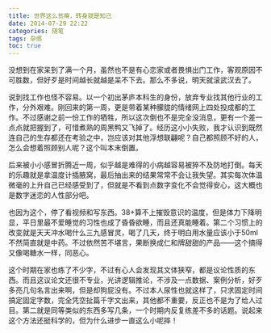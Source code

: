 ```yaml
---
title: 世界这么贫瘠，转身就是知己
date: 2014-07-29 22:22
categories: 随笔
tags: 杂感
toc: true
---
```

没想到在家呆到了满一个月，虽然也不是有心恋家或者畏惧出门工作，客观原因不可胜数，但好歹是时间越长就越是呆不下去。那么不多说，明天就滚武汉去了。

说到找工作也怪不容易。以一个初出茅庐本科生的身份，放弃专业找其他行业的工作，分外艰难。刚回来的第一周，更是带着某种朦胧的情绪网上四处投成都的工作。不过感谢之前一份工作的牺牲，所以这次倒也不是完全没消息，更有一个差一点点就把握到了，可惜煮熟的周黑鸭又飞掉了。经历这小小失败，我才认识到既然连自己的生存都还在考验之中，岂应该对其他浮想联翩呢？自己都照顾不好的人，怎么会想着照顾别人呢？这个叫本末倒置。

后来被小小感冒折腾近一周，似乎越是难得的小病越容易被猝不及防地打倒。每天的乐趣就是拿温度计插腋窝，最后抽出来的结果常常不会让我失望。其实每次体温微毫的上升自己已经感受到了，但就是不看到点数字变化不会觉得安心，这大概也是数字迷恋的人性部分吧。

也因为这个，停了看视频和写东西。38+算不上摧毁意识的温度，但是体力下降明显，平日里最不爱睡觉的习性也成了昏昏欲睡，而且还真能睡着。第二个习惯上的改变就是天天冲水喝什么三九感冒灵，喝了几天，终于明白用水量应该小于50ml不然简直就是中药。不过依然苦不堪言，果断换成仁和牌甜甜的产品——这个搞得又像喝糖水一样，同恶心。

这个时期在家也练了不少字，不过有心人会发现其文体狭窄，都是议论性质的东西。而且这议论文还很不专业，光讲逻辑推论，不涉及一点数据、案例分析，好歹多亮几句名言出来啊，但是却狗屁没有。不过本人尿性也就这样了，只求固定时间搞定固定字数，完全凭空扯篇千字文出来，其他都不重要，反正也不是为了给人过目。第二就是同等类似的东西多写几条，一个时期内反复练差不多的话题。说起来这个方法还挺科学的，但为什么进步一直这么小呢摔！
